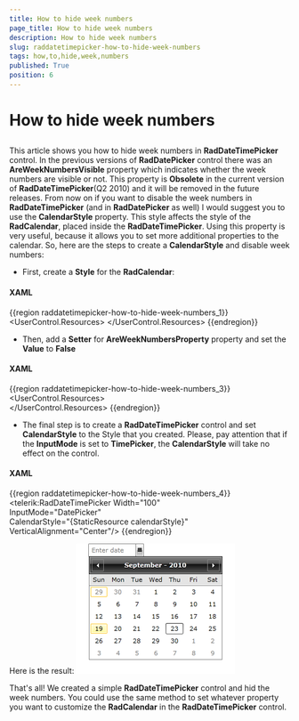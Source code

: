 ```yaml
---
title: How to hide week numbers
page_title: How to hide week numbers
description: How to hide week numbers
slug: raddatetimepicker-how-to-hide-week-numbers
tags: how,to,hide,week,numbers
published: True
position: 6
---
```


# How to hide week numbers



## 

This article shows you how to hide week numbers in __RadDateTimePicker__ control. In the previous versions of __RadDatePicker__ control there was an __AreWeekNumbersVisible__ property which indicates whether the week numbers are visible or not. This property is __Obsolete__ in the current version of __RadDateTimePicker__(Q2 2010) and it will be removed in the future releases. From now on if you want to disable the week numbers in __RadDateTimePicker__ (and in __RadDatePicker__ as well) I would suggest you to use the __CalendarStyle__ property. This style affects the style of the __RadCalendar__, placed inside the __RadDateTimePicker__. Using this property is very useful, because it allows you to set more additional properties to the calendar. So, here are the steps to create a __CalendarStyle__ and disable week numbers:

* First, create a __Style__ for the __RadCalendar__:



#### __XAML__

{{region raddatetimepicker-how-to-hide-week-numbers_1}}
	<UserControl.Resources>
	     <Style x:Key="calendarStyle" TargetType="telerik:RadCalendar">
	      ....
	     </Style> 
	</UserControl.Resources>
	{{endregion}}



* Then, add a __Setter__ for __AreWeekNumbersProperty__ property and set the __Value__ to __False__

#### __XAML__

{{region raddatetimepicker-how-to-hide-week-numbers_3}}
	<UserControl.Resources>        
	    <Style x:Key="calendarStyle" TargetType="telerik:RadCalendar">            
	        <Setter Property="AreWeekNumbersVisible" Value="False" />        
	    </Style>
	</UserControl.Resources>
	{{endregion}}





* The final step is to create a __RadDateTimePicker__ control and set __CalendarStyle__ to the Style that you created. Please, pay attention that if the __InputMode__ is set to __TimePicker__, the __CalendarStyle__ will take no effect on the control.


#### __XAML__

{{region raddatetimepicker-how-to-hide-week-numbers_4}}
	<telerik:RadDateTimePicker Width="100"                            
	                           InputMode="DatePicker"                            
	                           CalendarStyle="{StaticResource calendarStyle}"                            
	                           VerticalAlignment="Center"/>
	{{endregion}}





Here is the result:
        ![](images/dateTimePicker_how_to_hide_week_numbers.png)

That's all! We created a simple __RadDateTimePicker__ control and hid the week numbers. You could use the same method to set whatever property you want to customize the __RadCalendar__ in the __RadDateTimePicker__ control. 
